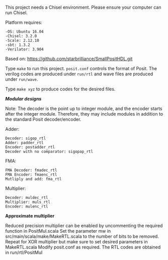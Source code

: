 This project needs a Chisel environment. Please ensure your
computer can run Chisel.

Platform requires:
```
-OS: Ubuntu 16.04
-Chisel: 3.2.0
-Scale: 2.12.10
-sbt: 1.3.2
-Verilator: 3.904
```

Based on: https://github.com/starbrilliance/SmallPositHDL.git

Type `make` to run this project. `posit.conf` controls the format of Posit.
The verilog codes are produced under `run/rtl` and wave files are produced
under `run/wave`.

Type `make xyz` to produce codes for the desired files.

***Modular designs***

Note: The decoder is the point up to integer module, and the encoder starts after the integer module. Therefore, they may include modules in addition to the standard Posit decoder/encoder.

Adder:
```
Decoder: sigop_rtl 
Adder: padder_rtl 
Encoder: postadder_rtl 
Decoder with no comparator: sigopap_rtl 
```
FMA:
```
FMA Decoder: fmadec_rtl 
FMA Encoder: fmaenc_rtl 
Mutliply and add: fma_rtl
```
Multiplier:
```
Decoder: muldec_rtl 
Multiplier: muls_rtl 
Encoder: mulenc_rtl 
```
**Approximate multiplier**

Reduced precision multiplier can be enabled by uncommenting the required function in PositMul.scala 
Set the parameter mw in src/main/scala/make/MakeRTL.scala to the number of bits to be removed.
Repeat for XOR multiplier but make sure to set desired parameters in MakeRTL.scala
Modify posit.conf as required. The RTL codes are obtained in run/rtl/PositMul
